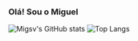 ### Olá! Sou o Miguel

![Migsv's GitHub stats](https://github-readme-stats.vercel.app/api?username=migsv&show_icons=true&theme=dark)
![Top Langs](https://github-readme-stats.vercel.app/api/top-langs/?username=migsv&hide_progress=false&theme=dark)
